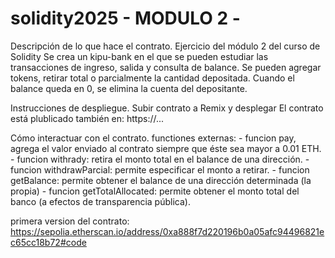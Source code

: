 # solidity2025 - MODULO 2 -

Descripción de lo que hace el contrato.
Ejercicio del módulo 2 del curso de Solidity
Se crea un kipu-bank en el que se pueden estudiar las transacciones de ingreso, salida y consulta de balance.
Se pueden agregar tokens, retirar total o parcialmente la cantidad depositada.
Cuando el balance queda en 0, se elimina la cuenta del depositante.

Instrucciones de despliegue.
Subir contrato a Remix y desplegar
El contrato está plublicado también en: https://...

Cómo interactuar con el contrato.
    functiones externas:
    - funcion pay, agrega el valor enviado al contrato siempre que éste sea mayor a 0.01 ETH.
    - funcion withrady: retira el monto total en el balance de una dirección.
    - funcion withdrawParcial: permite especificar el monto a retirar.
    - funcion getBalance: permite obtener el balance de una dirección determinada (la propia)
    - funcion getTotalAllocated: permite obtener el monto total del banco (a efectos de transparencia pública).


primera version del contrato:
https://sepolia.etherscan.io/address/0xa888f7d220196b0a05afc94496821ec65cc18b72#code

